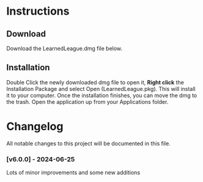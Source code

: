 # Instructions

## Download

Download the LearnedLeague.dmg file below.

## Installation

Double Click the newly downloaded dmg file to open it, **Right click** the Installation Package and select Open (LearnedLeague.pkg). This will install it to your computer. Once the installation finishes, you can move the dmg to the trash. Open the application up from your Applications folder.

# Changelog

All notable changes to this project will be documented in this file.

### [v6.0.0] - 2024-06-25

Lots of minor improvements and some new additions
